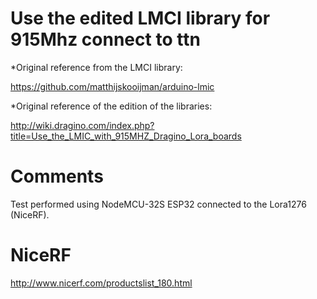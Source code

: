 Use the edited LMCI library for 915Mhz connect to ttn
=====================================================

*Original reference from the LMCI library:

https://github.com/matthijskooijman/arduino-lmic

*Original reference of the edition of the libraries:

http://wiki.dragino.com/index.php?title=Use_the_LMIC_with_915MHZ_Dragino_Lora_boards


Comments
========

Test performed using NodeMCU-32S ESP32 connected to the Lora1276 (NiceRF).

NiceRF
======

http://www.nicerf.com/productslist_180.html